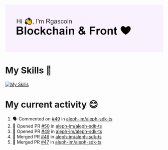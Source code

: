 <!--
**Rgascoin/Rgascoin** is a ✨ _special_ ✨ repository because its `README.md` (this file) appears on your GitHub profile.
-->

![image info](./header.png)


# My Skills 🌟

[![My Skills](https://skillicons.dev/icons?i=solidity,nextjs,tailwind,react,nodejs,ts,docker,jest,py,postgres,git,bash,cpp)](https://skillicons.dev)


# My current activity 😊

<!--START_SECTION:activity-->
1. 🗣 Commented on [#49](https://github.com/aleph-im/aleph-sdk-ts/issues/49) in [aleph-im/aleph-sdk-ts](https://github.com/aleph-im/aleph-sdk-ts)
2. 💪 Opened PR [#50](https://github.com/aleph-im/aleph-sdk-ts/pull/50) in [aleph-im/aleph-sdk-ts](https://github.com/aleph-im/aleph-sdk-ts)
3. 💪 Opened PR [#49](https://github.com/aleph-im/aleph-sdk-ts/pull/49) in [aleph-im/aleph-sdk-ts](https://github.com/aleph-im/aleph-sdk-ts)
4. 🎉 Merged PR [#46](https://github.com/aleph-im/aleph-sdk-ts/pull/46) in [aleph-im/aleph-sdk-ts](https://github.com/aleph-im/aleph-sdk-ts)
5. 🎉 Merged PR [#47](https://github.com/aleph-im/aleph-sdk-ts/pull/47) in [aleph-im/aleph-sdk-ts](https://github.com/aleph-im/aleph-sdk-ts)
<!--END_SECTION:activity-->

